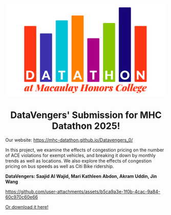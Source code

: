 ![screenshot](assets/images/mhc_datathon_logo_slider.png)
<h1 align="center"> DataVengers' Submission for MHC Datathon 2025! </h1> 

Our website: https://mhc-datathon.github.io/Datavengers_0/

In this project, we examine the effects of congestion pricing on the number of ACE violations for exempt vehicles, and breaking it down by monthly trends as well as locations. We also explore the effects of congestion pricing on bus speeds as well as Citi Bike ridership.

**DataVengers: Saajid Al Wajid,  Mari Kathleen Abdon, Akram Uddin, Jin Wang**

https://github.com/user-attachments/assets/b5ca9a3e-1f0b-4cac-9a84-60c970c60e66

[Or download it here!](assets/images/video1158377612.mp4)

